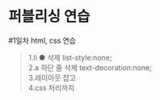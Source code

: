 # 퍼블리싱 연습

#1일차 html, css 연습
> 1.li  ● 삭제 list-style:none;             
> 2.a 하단 줄 삭제 text-decoration:none;                             
> 3.레이아웃 잡고                              
> 4.css 처리까지                                  

 




